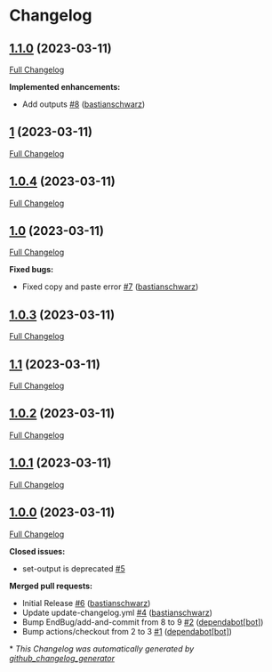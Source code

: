 # Changelog

## [1.1.0](https://github.com/codenamephp/workflows.common/tree/1.1.0) (2023-03-11)

[Full Changelog](https://github.com/codenamephp/workflows.common/compare/1...1.1.0)

**Implemented enhancements:**

- Add outputs [\#8](https://github.com/codenamephp/workflows.common/pull/8) ([bastianschwarz](https://github.com/bastianschwarz))

## [1](https://github.com/codenamephp/workflows.common/tree/1) (2023-03-11)

[Full Changelog](https://github.com/codenamephp/workflows.common/compare/1.0.4...1)

## [1.0.4](https://github.com/codenamephp/workflows.common/tree/1.0.4) (2023-03-11)

[Full Changelog](https://github.com/codenamephp/workflows.common/compare/1.0...1.0.4)

## [1.0](https://github.com/codenamephp/workflows.common/tree/1.0) (2023-03-11)

[Full Changelog](https://github.com/codenamephp/workflows.common/compare/1.0.3...1.0)

**Fixed bugs:**

- Fixed copy and paste error [\#7](https://github.com/codenamephp/workflows.common/pull/7) ([bastianschwarz](https://github.com/bastianschwarz))

## [1.0.3](https://github.com/codenamephp/workflows.common/tree/1.0.3) (2023-03-11)

[Full Changelog](https://github.com/codenamephp/workflows.common/compare/1.1...1.0.3)

## [1.1](https://github.com/codenamephp/workflows.common/tree/1.1) (2023-03-11)

[Full Changelog](https://github.com/codenamephp/workflows.common/compare/1.0.2...1.1)

## [1.0.2](https://github.com/codenamephp/workflows.common/tree/1.0.2) (2023-03-11)

[Full Changelog](https://github.com/codenamephp/workflows.common/compare/1.0.1...1.0.2)

## [1.0.1](https://github.com/codenamephp/workflows.common/tree/1.0.1) (2023-03-11)

[Full Changelog](https://github.com/codenamephp/workflows.common/compare/1.0.0...1.0.1)

## [1.0.0](https://github.com/codenamephp/workflows.common/tree/1.0.0) (2023-03-11)

[Full Changelog](https://github.com/codenamephp/workflows.common/compare/d93eeaab08ca03dc1dea324d964051b7872b7c9f...1.0.0)

**Closed issues:**

- set-output is deprecated [\#5](https://github.com/codenamephp/workflows.common/issues/5)

**Merged pull requests:**

- Initial Release [\#6](https://github.com/codenamephp/workflows.common/pull/6) ([bastianschwarz](https://github.com/bastianschwarz))
- Update update-changelog.yml [\#4](https://github.com/codenamephp/workflows.common/pull/4) ([bastianschwarz](https://github.com/bastianschwarz))
- Bump EndBug/add-and-commit from 8 to 9 [\#2](https://github.com/codenamephp/workflows.common/pull/2) ([dependabot[bot]](https://github.com/apps/dependabot))
- Bump actions/checkout from 2 to 3 [\#1](https://github.com/codenamephp/workflows.common/pull/1) ([dependabot[bot]](https://github.com/apps/dependabot))



\* *This Changelog was automatically generated by [github_changelog_generator](https://github.com/github-changelog-generator/github-changelog-generator)*
